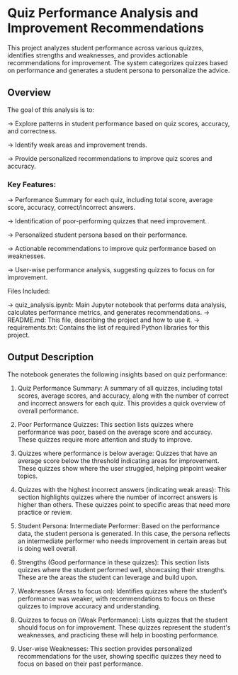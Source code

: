 # Quiz Performance Analysis and Improvement Recommendations
This project analyzes student performance across various quizzes, identifies strengths and weaknesses, and provides actionable recommendations for improvement. The system categorizes quizzes based on performance and generates a student persona to personalize the advice.

## Overview
The goal of this analysis is to:

-> Explore patterns in student performance based on quiz scores, accuracy, and correctness.

-> Identify weak areas and improvement trends.

-> Provide personalized recommendations to improve quiz scores and accuracy.


### Key Features:

-> Performance Summary for each quiz, including total score, average score, accuracy, correct/incorrect answers.

-> Identification of poor-performing quizzes that need improvement.

-> Personalized student persona based on their performance.

-> Actionable recommendations to improve quiz performance based on weaknesses.

-> User-wise performance analysis, suggesting quizzes to focus on for improvement.


Files Included:

-> quiz_analysis.ipynb: Main Jupyter notebook that performs data analysis, calculates performance metrics, and generates recommendations.
-> README.md: This file, describing the project and how to use it.
-> requirements.txt: Contains the list of required Python libraries for this project.

## Output Description
The notebook generates the following insights based on quiz performance:

1. Quiz Performance Summary:
A summary of all quizzes, including total scores, average scores, and accuracy, along with the number of correct and incorrect answers for each quiz. This provides a quick overview of overall performance.

2. Poor Performance Quizzes:
This section lists quizzes where performance was poor, based on the average score and accuracy. These quizzes require more attention and study to improve.

3. Quizzes where performance is below average:
Quizzes that have an average score below the threshold indicating areas for improvement. These quizzes show where the user struggled, helping pinpoint weaker topics.

4. Quizzes with the highest incorrect answers (indicating weak areas):
This section highlights quizzes where the number of incorrect answers is higher than others. These quizzes point to specific areas that need more practice or review.

5. Student Persona: Intermediate Performer:
Based on the performance data, the student persona is generated. In this case, the persona reflects an intermediate performer who needs improvement in certain areas but is doing well overall.

6. Strengths (Good performance in these quizzes):
This section lists quizzes where the student performed well, showcasing their strengths. These are the areas the student can leverage and build upon.

7. Weaknesses (Areas to focus on):
Identifies quizzes where the student’s performance was weaker, with recommendations to focus on these quizzes to improve accuracy and understanding.

8. Quizzes to focus on (Weak Performance):
Lists quizzes that the student should focus on for improvement. These quizzes represent the student's weaknesses, and practicing these will help in boosting performance.

9. User-wise Weaknesses:
This section provides personalized recommendations for the user, showing specific quizzes they need to focus on based on their past performance.
